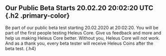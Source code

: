 ﻿## Our Public Beta Starts 20.02.20 20:02:20 UTC {.h2 .primary-color}
Be part of our public beta test starting 20.02.2020 at 20:02:20. You will be
part of the first people testing Heleus Core. Give us feedback and more and help
us making Heleus Core better. Without you, Heleus Core will not work. And as a
thank you, every beta tester will receive Heleus Coins after the beta test. 
 {.h4}